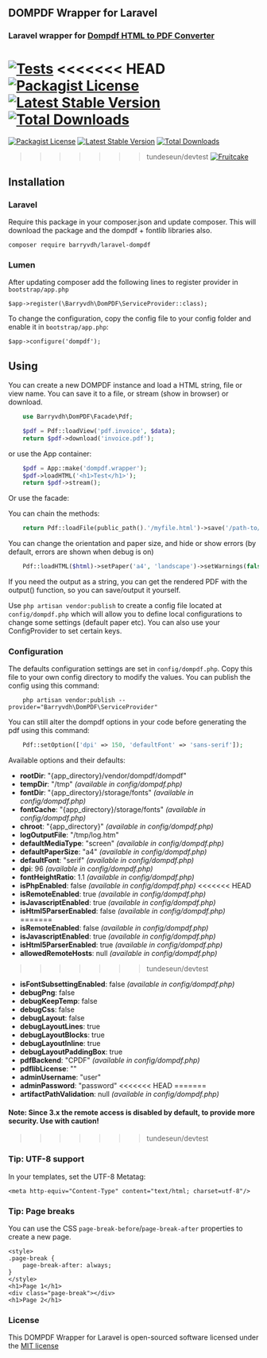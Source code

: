 ## DOMPDF Wrapper for Laravel

### Laravel wrapper for [Dompdf HTML to PDF Converter](https://github.com/dompdf/dompdf)

[![Tests](https://github.com/barryvdh/laravel-dompdf/workflows/Tests/badge.svg)](https://github.com/barryvdh/laravel-dompdf/actions)
<<<<<<< HEAD
[![Packagist License](https://poser.pugx.org/barryvdh/laravel-dompdf/license.png)](http://choosealicense.com/licenses/mit/)
[![Latest Stable Version](https://poser.pugx.org/barryvdh/laravel-dompdf/version.png)](https://packagist.org/packages/barryvdh/laravel-dompdf)
[![Total Downloads](https://poser.pugx.org/barryvdh/laravel-dompdf/d/total.png)](https://packagist.org/packages/barryvdh/laravel-dompdf)
=======
[![Packagist License](https://img.shields.io/badge/Licence-MIT-blue)](http://choosealicense.com/licenses/mit/)
[![Latest Stable Version](https://img.shields.io/packagist/v/barryvdh/laravel-dompdf?label=Stable)](https://packagist.org/packages/barryvdh/laravel-dompdf)
[![Total Downloads](https://img.shields.io/packagist/dt/barryvdh/laravel-dompdf.svg?label=Downloads)](https://packagist.org/packages/barryvdh/laravel-dompdf)
>>>>>>> tundeseun/devtest
[![Fruitcake](https://img.shields.io/badge/Powered%20By-Fruitcake-b2bc35.svg)](https://fruitcake.nl/)

## Installation

### Laravel
Require this package in your composer.json and update composer. This will download the package and the dompdf + fontlib libraries also.

    composer require barryvdh/laravel-dompdf

### Lumen

After updating composer add the following lines to register provider in `bootstrap/app.php`

  ```
  $app->register(\Barryvdh\DomPDF\ServiceProvider::class);
  ```
  
To change the configuration, copy the config file to your config folder and enable it in `bootstrap/app.php`:

  ```
  $app->configure('dompdf');
  ```
  
## Using

You can create a new DOMPDF instance and load a HTML string, file or view name. You can save it to a file, or stream (show in browser) or download.

```php
    use Barryvdh\DomPDF\Facade\Pdf;

    $pdf = Pdf::loadView('pdf.invoice', $data);
    return $pdf->download('invoice.pdf');
```

or use the App container:

```php
    $pdf = App::make('dompdf.wrapper');
    $pdf->loadHTML('<h1>Test</h1>');
    return $pdf->stream();
```

Or use the facade:

You can chain the methods:

```php
    return Pdf::loadFile(public_path().'/myfile.html')->save('/path-to/my_stored_file.pdf')->stream('download.pdf');
```

You can change the orientation and paper size, and hide or show errors (by default, errors are shown when debug is on)

```php
    Pdf::loadHTML($html)->setPaper('a4', 'landscape')->setWarnings(false)->save('myfile.pdf')
```

If you need the output as a string, you can get the rendered PDF with the output() function, so you can save/output it yourself.

Use `php artisan vendor:publish` to create a config file located at `config/dompdf.php` which will allow you to define local configurations to change some settings (default paper etc).
You can also use your ConfigProvider to set certain keys.

### Configuration
The defaults configuration settings are set in `config/dompdf.php`. Copy this file to your own config directory to modify the values. You can publish the config using this command:
```shell
    php artisan vendor:publish --provider="Barryvdh\DomPDF\ServiceProvider"
```

You can still alter the dompdf options in your code before generating the pdf using this command:
```php
    Pdf::setOption(['dpi' => 150, 'defaultFont' => 'sans-serif']);
```
    
Available options and their defaults:
* __rootDir__: "{app_directory}/vendor/dompdf/dompdf"
* __tempDir__: "/tmp" _(available in config/dompdf.php)_
* __fontDir__: "{app_directory}/storage/fonts" _(available in config/dompdf.php)_
* __fontCache__: "{app_directory}/storage/fonts" _(available in config/dompdf.php)_
* __chroot__: "{app_directory}" _(available in config/dompdf.php)_
* __logOutputFile__: "/tmp/log.htm"
* __defaultMediaType__: "screen" _(available in config/dompdf.php)_
* __defaultPaperSize__: "a4" _(available in config/dompdf.php)_
* __defaultFont__: "serif" _(available in config/dompdf.php)_
* __dpi__: 96 _(available in config/dompdf.php)_
* __fontHeightRatio__: 1.1 _(available in config/dompdf.php)_
* __isPhpEnabled__: false _(available in config/dompdf.php)_
<<<<<<< HEAD
* __isRemoteEnabled__: true _(available in config/dompdf.php)_
* __isJavascriptEnabled__: true _(available in config/dompdf.php)_
* __isHtml5ParserEnabled__: false _(available in config/dompdf.php)_
=======
* __isRemoteEnabled__: false _(available in config/dompdf.php)_
* __isJavascriptEnabled__: true _(available in config/dompdf.php)_
* __isHtml5ParserEnabled__: true _(available in config/dompdf.php)_
* __allowedRemoteHosts__: null _(available in config/dompdf.php)_
>>>>>>> tundeseun/devtest
* __isFontSubsettingEnabled__: false _(available in config/dompdf.php)_
* __debugPng__: false
* __debugKeepTemp__: false
* __debugCss__: false
* __debugLayout__: false
* __debugLayoutLines__: true
* __debugLayoutBlocks__: true
* __debugLayoutInline__: true
* __debugLayoutPaddingBox__: true
* __pdfBackend__: "CPDF" _(available in config/dompdf.php)_
* __pdflibLicense__: ""
* __adminUsername__: "user"
* __adminPassword__: "password"
<<<<<<< HEAD
=======
* __artifactPathValidation__: null _(available in config/dompdf.php)_

#### Note: Since 3.x the remote access is disabled by default, to provide more security. Use with caution!
>>>>>>> tundeseun/devtest

### Tip: UTF-8 support
In your templates, set the UTF-8 Metatag:

    <meta http-equiv="Content-Type" content="text/html; charset=utf-8"/>

### Tip: Page breaks
You can use the CSS `page-break-before`/`page-break-after` properties to create a new page.

    <style>
    .page-break {
        page-break-after: always;
    }
    </style>
    <h1>Page 1</h1>
    <div class="page-break"></div>
    <h1>Page 2</h1>
    
### License

This DOMPDF Wrapper for Laravel is open-sourced software licensed under the [MIT license](http://opensource.org/licenses/MIT)
